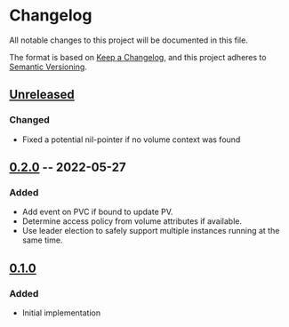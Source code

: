 # Changelog
All notable changes to this project will be documented in this file.

The format is based on [Keep a Changelog](https://keepachangelog.com/en/1.0.0/),
and this project adheres to [Semantic Versioning](https://semver.org/spec/v2.0.0.html).

## [Unreleased]

### Changed
- Fixed a potential nil-pointer if no volume context was found

## [0.2.0] -- 2022-05-27

### Added
- Add event on PVC if bound to update PV.
- Determine access policy from volume attributes if available.
- Use leader election to safely support multiple instances running at the same time.

## [0.1.0]

### Added
- Initial implementation

[Unreleased]: https://github.com/piraeusdatastore/linstor-affinity-controller/compare/v0.2.0...HEAD
[0.2.0]: https://github.com/piraeusdatastore/linstor-affinity-controller/compare/v0.1.0...v0.2.0
[0.1.0]: https://github.com/piraeusdatastore/linstor-affinity-controller/releases/tag/v0.1.0

